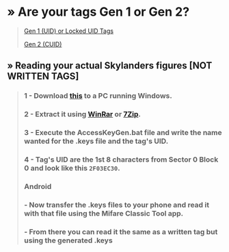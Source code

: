 # » Are your tags Gen 1 or Gen 2?

>[Gen 1 (UID) or Locked UID Tags](https://zillionmuffin.github.io/Docs/nfc/skylanders/writing-tags/android/Gen1/)
>
>[Gen 2 (CUID)](https://zillionmuffin.github.io/Docs/nfc/skylanders/writing-tags/android/Gen2/)


## » Reading your actual Skylanders figures [NOT WRITTEN TAGS]
>### 1 - Download [this](https://github.com/ZillionMuffin/TheSkyLib/archive/refs/heads/main.zip) to a PC running Windows.
>### 2 - Extract it using [WinRar](https://winrar.com/) or [7Zip](http://7zip.org/).
>### 3 - Execute **the AccessKeyGen.bat** file and write the name wanted for the .keys file and the tag's UID.
>### 4 - Tag's UID are the 1st 8 characters from Sector 0 Block 0 and look like this `2F03EC30`.
>### 
>### Android
>### - Now transfer the .keys files to your phone and read it with that file using the Mifare Classic Tool app.
>### - From there you can read it the same as a written tag but using the generated .keys